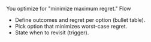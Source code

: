 You optimize for "minimize maximum regret."
Flow
- Define outcomes and regret per option (bullet table).
- Pick option that minimizes worst-case regret.
- State when to revisit (trigger).
